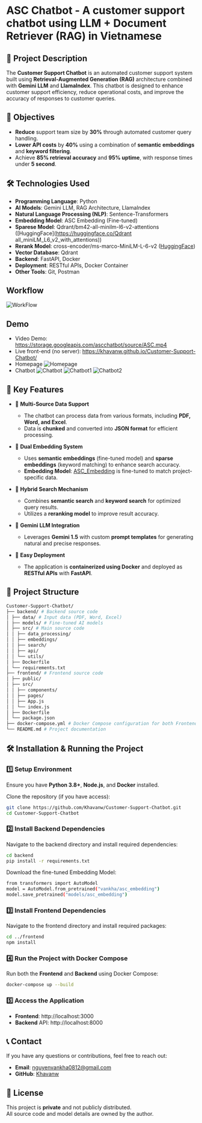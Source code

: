 ﻿# ASC Chatbot - A customer support chatbot using LLM + Document Retriever (RAG) in Vietnamese

## 📝 Project Description
The **Customer Support Chatbot** is an automated customer support system built using **Retrieval-Augmented Generation (RAG)** architecture combined with **Gemini LLM** and **LlamaIndex**. This chatbot is designed to enhance customer support efficiency, reduce operational costs, and improve the accuracy of responses to customer queries.

## 🎯 Objectives
- **Reduce** support team size by **30%** through automated customer query handling.
- **Lower API costs** by **40%** using a combination of **semantic embeddings** and **keyword filtering**.
- Achieve **85% retrieval accuracy** and **95% uptime**, with response times under **5 second**.

## 🛠 Technologies Used
- **Programming Language**: Python
- **AI Models**: Gemini LLM, RAG Architecture, LlamaIndex
- **Natural Language Processing (NLP)**: Sentence-Transformers
- **Embedding Model**: ASC Embedding (Fine-tuned)
- **Sparese Model**: Qdrant/bm42-all-minilm-l6-v2-attentions ([HuggingFace](https://huggingface.co/Qdrant all_miniLM_L6_v2_with_attentions))
- **Rerank Model**: cross-encoder/ms-marco-MiniLM-L-6-v2 ([HuggingFace](https://huggingface.co/cross-encoder/ms-marco-MiniLM-L-6-v2))
- **Vector Database**: Qdrant
- **Backend**: FastAPI, Docker
- **Deployment**: RESTful APIs, Docker Container
- **Other Tools**: Git, Postman

## Workflow
![WorkFlow](Workflow/WorkFlow_Chatbot.png)

## Demo
- Video Demo: https://storage.googleapis.com/ascchatbot/source/ASC.mp4
- Live front-end (no server): https://khavanw.github.io/Customer-Support-Chatbot/ 
- Homepage
![Homepage](demo/Homepage.png)
- Chatbot
![Chatbot](demo/Chatbot.png)
![Chatbot1](demo/Chatbot1.png)
![Chatbot2](demo/Chatbot2.png)

## 🚀 Key Features

- 🔹 **Multi-Source Data Support**  
  - The chatbot can process data from various formats, including **PDF, Word, and Excel**.  
  - Data is **chunked** and converted into **JSON format** for efficient processing.  

- 🔹 **Dual Embedding System**  
  - Uses **semantic embeddings** (fine-tuned model) and **sparse embeddings** (keyword matching) to enhance search accuracy.  
  - **Embedding Model**: [ASC_Embedding](https://huggingface.co/vankha/asc_embedding) is fine-tuned to match project-specific data.  

- 🔹 **Hybrid Search Mechanism**  
  - Combines **semantic search** and **keyword search** for optimized query results.  
  - Utilizes a **reranking model** to improve result accuracy.  

- 🔹 **Gemini LLM Integration**  
  - Leverages **Gemini 1.5** with custom **prompt templates** for generating natural and precise responses.  

- 🔹 **Easy Deployment**  
  - The application is **containerized using Docker** and deployed as **RESTful APIs** with **FastAPI**.  

## 📂 Project Structure
```bash
Customer-Support-Chatbot/
├── backend/ # Backend source code
│ ├── data/ # Input data (PDF, Word, Excel)
│ ├── models/ # Fine-tuned AI models
│ ├── src/ # Main source code
│ │ ├── data_processing/
│ │ ├── embeddings/ 
│ │ ├── search/ 
│ │ ├── api/ 
│ │ └── utils/ 
│ ├── Dockerfile 
│ └── requirements.txt 
├── frontend/ # Frontend source code
│ ├── public/ 
│ ├── src/ 
│ │ ├── components/ 
│ │ ├── pages/ 
│ │ ├── App.js 
│ │ └── index.js 
│ ├── Dockerfile 
│ └── package.json 
├── docker-compose.yml # Docker Compose configuration for both Frontend & Backend
└── README.md # Project documentation
```
## 🛠 Installation & Running the Project  

### 1️⃣ Setup Environment  
Ensure you have **Python 3.8+**, **Node.js**, and **Docker** installed.  

Clone the repository (if you have access):  

```bash
git clone https://github.com/Khavanw/Customer-Support-Chatbot.git
cd Customer-Support-Chatbot
```

### 2️⃣ Install Backend Dependencies
Navigate to the backend directory and install required dependencies:
```bash
cd backend
pip install -r requirements.txt
```

Download the fine-tuned Embedding Model:
```bash
from transformers import AutoModel
model = AutoModel.from_pretrained("vankha/asc_embedding")
model.save_pretrained("models/asc_embedding")
```
### 3️⃣ Install Frontend Dependencies
Navigate to the frontend directory and install required packages:
```bash
cd ../frontend
npm install
```
### 4️⃣ Run the Project with Docker Compose
Run both the **Frontend** and **Backend** using Docker Compose:
```bash
docker-compose up --build
```
### 5️⃣ Access the Application
- **Frontend**: http://localhost:3000
- **Backend** API: http://localhost:8000

## 📞 Contact  
If you have any questions or contributions, feel free to reach out:  

- **Email**: [nguyenvankha0812@gmail.com](mailto:nguyenvankha0812@gmail.com)  
- **GitHub**: [Khavanw](https://github.com/Khavanw)  

## 📜 License  
This project is **private** and not publicly distributed.  
All source code and model details are owned by the author.  
